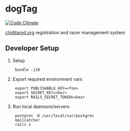 dogTag
======

[![Code Climate](https://codeclimate.com/github/ometa/dogtag.png)](https://codeclimate.com/github/ometa/dogtag)

[chiditarod.org](http://chiditarod.org) registration and racer management system

Developer Setup
---

1. Setup

        bundle -j10

1. Export required environment vars

        export PUBLISHABLE_KEY=<foo>
        export SECRET_KEY=<bar>
        export RAILS_SECRET_TOKEN=<baz>

1. Run local daemons/servers

        postgres -D /usr/local/var/postgres
        mailcatcher
        rails s

